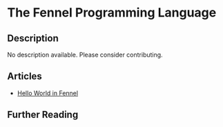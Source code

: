 # The Fennel Programming Language

## Description

No description available. Please consider contributing.

## Articles

- [Hello World in Fennel](https://sampleprograms.io/projects/hello-world/fennel)

## Further Reading